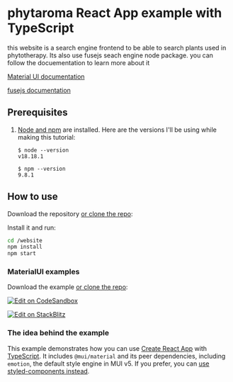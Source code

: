 # phytaroma React App example with TypeScript

this website is a search engine frontend to be able to search plants used in phytotherapy. Its also use fusejs seach engine node package.
you can follow the docuementation to learn more about it

[Material UI documentation](https://mui.com/material-ui/)

[fusejs documentation](https://www.fusejs.io/)


## Prerequisites

1. [Node and npm](https://nodejs.org/en/download/) are installed. Here are the versions I'll be using while making this tutorial:

    ```shell
    $ node --version
    v18.18.1

    $ npm --version
    9.8.1

## How to use
Download the repository [or clone the repo](https://github.com/clemalex06/phytaroma):

Install it and run:

```sh
cd /website
npm install
npm start
```


### MaterialUI examples

Download the example [or clone the repo](https://github.com/mui/material-ui):

<!-- #default-branch-switch -->


<!-- #default-branch-switch -->

[![Edit on CodeSandbox](https://codesandbox.io/static/img/play-codesandbox.svg)](https://codesandbox.io/s/github/mui/material-ui/tree/master/examples/create-react-app-with-typescript)

<!-- #default-branch-switch -->

[![Edit on StackBlitz](https://developer.stackblitz.com/img/open_in_stackblitz.svg)](https://stackblitz.com/github/mui/material-ui/tree/master/examples/create-react-app-with-typescript)

### The idea behind the example

This example demonstrates how you can use [Create React App](https://github.com/facebookincubator/create-react-app) with [TypeScript](https://github.com/Microsoft/TypeScript).
It includes `@mui/material` and its peer dependencies, including `emotion`, the default style engine in MUI v5.
If you prefer, you can [use styled-components instead](https://mui.com/material-ui/guides/interoperability/#styled-components).

